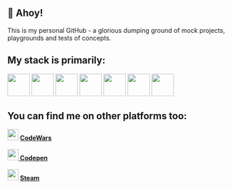 ## 👋 Ahoy!

<p>This is my personal GitHub - a glorious dumping ground of mock projects, playgrounds and tests of concepts.<p/>

## My stack is primarily:

<span>
  <img src="https://img.icons8.com/dusk/2x/react.png" width="50" height="50" />
  <img src="https://img.icons8.com/color/48/000000/javascript--v1.png" width="50" height="50"/>
  <img src="https://img.icons8.com/color/48/000000/typescript.png" width="50" height="50"/>
  <img src="https://img.icons8.com/color/48/000000/nodejs.png" width="50" height="50"/>
  <img src="https://img.icons8.com/color/48/000000/c-sharp-logo-2.png" width="50" height="50"/>
  <img src="https://img.icons8.com/nolan/64/sql.png" width="50" height="50"/>
  <img src="https://img.icons8.com/emoji/48/000000/man-mountain-biking.png" width="50" height="50"/>
 </span>

## You can find me on other platforms too:
<b>
  <img src="https://www.codewars.com/assets/logos/logo-glyph-36-red-583450fbf586726c570cfd610c94b8f631abfd89d5c4996b4c821a770ca498f9.png" width="25" height="25" /> <a href="https://www.codewars.com/users/Bizzle-Dapp"> CodeWars </a>
  <br/><br/>
  <img src="https://cdn0.iconfinder.com/data/icons/social-media-2091/100/social-32-512.png" width="25" height="25" /><a href="https://codepen.io/bizzle-dapp"> Codepen </a>
  <br/><br/>
  <img src="https://cdn.icon-icons.com/icons2/2248/PNG/512/steam_icon_135152.png" width="25" height="25" /> <a href="https://steamcommunity.com/id/bizzledapp/"> Steam </a>
  <br/>
</b>

    

